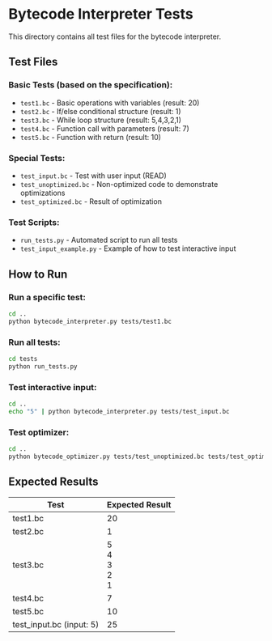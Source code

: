 # Bytecode Interpreter Tests

This directory contains all test files for the bytecode interpreter.

## Test Files

### Basic Tests (based on the specification):
- `test1.bc` - Basic operations with variables (result: 20)
- `test2.bc` - If/else conditional structure (result: 1)
- `test3.bc` - While loop structure (result: 5,4,3,2,1)
- `test4.bc` - Function call with parameters (result: 7)
- `test5.bc` - Function with return (result: 10)

### Special Tests:
- `test_input.bc` - Test with user input (READ)
- `test_unoptimized.bc` - Non-optimized code to demonstrate optimizations
- `test_optimized.bc` - Result of optimization

### Test Scripts:
- `run_tests.py` - Automated script to run all tests
- `test_input_example.py` - Example of how to test interactive input

## How to Run

### Run a specific test:
```bash
cd ..
python bytecode_interpreter.py tests/test1.bc
```

### Run all tests:
```bash
cd tests
python run_tests.py
```

### Test interactive input:
```bash
cd ..
echo "5" | python bytecode_interpreter.py tests/test_input.bc
```

### Test optimizer:
```bash
cd ..
python bytecode_optimizer.py tests/test_unoptimized.bc tests/test_optimized_new.bc
```

## Expected Results

| Test | Expected Result |
|------|----------------|
| test1.bc | 20 |
| test2.bc | 1 |
| test3.bc | 5<br>4<br>3<br>2<br>1 |
| test4.bc | 7 |
| test5.bc | 10 |
| test_input.bc (input: 5) | 25 |
